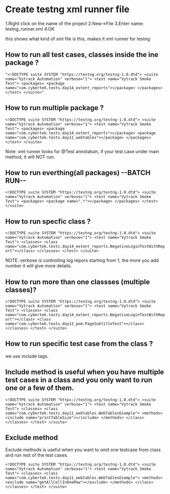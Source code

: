 # Create testng xml runner file
1.Right click on the name of the project
2.New->File
3.Enter name: testng_runner.xml
4.OK

<!DOCTYPE suite SYSTEM "https://testng.org/testng-1.0.dtd" >
this shows what kind of xml file is this, makes it xml runner for testng

## How to run all test cases, classes inside the ine package ?

`"<!DOCTYPE suite SYSTEM "https://testng.org/testng-1.0.dtd">
<suite name="Vytrack Automation" verbose="1">
<test name="Vytrack Smoke Test">
<packages>
<package name="com.cybertek.tests.day14_extent_reports"></package>
</packages>
</test>
</suite>"`

## How to run multiple package ?

`<!DOCTYPE suite SYSTEM "https://testng.org/testng-1.0.dtd">
<suite name="Vytrack Automation" verbose="1">
<test name="Vytrack Smoke Test">
<packages>
<package name="com.cybertek.tests.day14_extent_reports"></package>
<package name="com.cybertek.tests.day11_webtables"></package>
</packages>
</test>
</suite>`

Note: xml runner looks for @Test annotatuin, if your test case under main method, it will NOT run.
## How to run everthing(all packages) --BATCH RUN--
`<!DOCTYPE suite SYSTEM "https://testng.org/testng-1.0.dtd">
<suite name="Vytrack Automation" verbose="1">
<test name="Vytrack Smoke Test">
<packages>
<package name=".*"></package>
</packages>
</test>
</suite>`

## How to run specfic class ?

`<!DOCTYPE suite SYSTEM "https://testng.org/testng-1.0.dtd">
<suite name="Vytrack Automation" verbose="1">
<test name="Vytrack Smoke Test">
<classes>
<class name="com.cybertek.tests.day14_extent_reports.NegativeLoginTestWithReport"></class>
</classes>
</test>
</suite>`

NOTE: verbose is controlling log repors starting from 1, the more you add number it will give more details.

## How to run more than one classses (multiple classes)?
`<!DOCTYPE suite SYSTEM "https://testng.org/testng-1.0.dtd">
<suite name="Vytrack Automation" verbose="1">
<test name="Vytrack Smoke Test">
<classes>
<class name="com.cybertek.tests.day14_extent_reports.NegativeLoginTestWithReport"></class>
<class name="com.cybertek.tests.day13_pom.PageSubtitleTest"></class>
</classes>
</test>
</suite>`

## How to run specific test case from the class ?
we use include tags.
## Include method is useful when you have multiple test cases in a class and you only want to run one or a few of them.
`<!DOCTYPE suite SYSTEM "https://testng.org/testng-1.0.dtd">
<suite name="Vytrack Automation" verbose="1">
<test name="Vytrack Smoke Test">
<classes>
<class name="com.cybertek.tests.day11_webtables.WebTablesExample">
<methods>
<include name="printTableSize"></include>
</methods>
</class>
</classes>
</test>
</suite>`

## Exclude method
Exclude methods is useful when you want to omit one testcase from class and run rest of the test cases.

`<!DOCTYPE suite SYSTEM "https://testng.org/testng-1.0.dtd">
<suite name="Vytrack Automation" verbose="1">
<test name="Vytrack Smoke Test">
<classes>
<class name="com.cybertek.tests.day11_webtables.WebTablesExample">
<methods>
<exclude name="getAllCellInOneRow"></exclude>
</methods>
</class>
</classes>
</test>
</suite>`